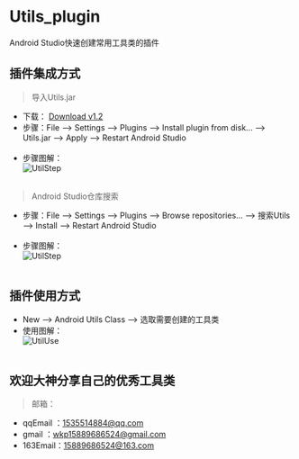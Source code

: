 # Utils_plugin   
Android Studio快速创建常用工具类的插件<br>
## 插件集成方式<br>
> 导入Utils.jar<br>
* 下载：
<a href="https://download.plugins.jetbrains.com/9898/37688/Utils.jar?updateId=37688&pluginId=9898">Download v1.2</a><br/>
* 步骤：File --> Settings --> Plugins --> Install plugin from disk... --> Utils.jar --> Apply --> Restart Android Studio<br><br>
* 步骤图解：<br>
![UtilStep](https://github.com/wkp111/Utils_plugin/blob/master/utils.gif "步骤图") <br><br>
> Android Studio仓库搜索<br>
* 步骤：File --> Settings --> Plugins --> Browse repositories... --> 搜索Utils --> Install --> Restart Android Studio<br><br>
* 步骤图解：<br>
![UtilStep](https://github.com/wkp111/Utils_plugin/blob/master/utils_re.gif "步骤图") <br><br>
## 插件使用方式<br>
* New --> Android Utils Class --> 选取需要创建的工具类<br>
* 使用图解：<br>
![UtilUse](https://github.com/wkp111/Utils_plugin/blob/master/utils_use.gif "使用图") <br><br>
## 欢迎大神分享自己的优秀工具类<br>
> 邮箱：<br>
* qqEmail ：1535514884@qq.com<br>
* gmail   ：wkp15889686524@gmail.com<br>
* 163Email：15889686524@163.com
